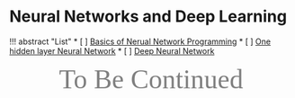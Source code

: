 # Neural Networks and Deep Learning

!!! abstract "List"
    * [ ] [Basics of Nerual Network Programming](lec01.md)
    * [ ] [One hidden layer Neural Network](lec02.md)
    * [ ] [Deep Neural Network](lec03.md)


<center><font face="JetBrains Mono" color=grey size=18>To Be Continued</font></center>